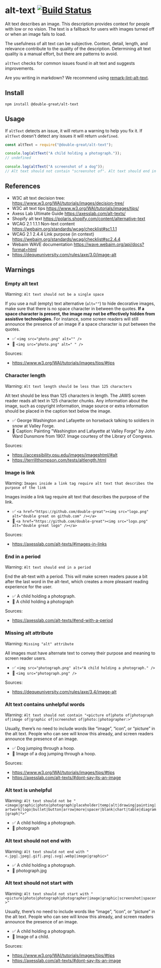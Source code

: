 # alt-text [![Build Status](https://travis-ci.com/double-great/alt-text.svg?branch=master)](https://travis-ci.com/double-great/alt-text)

Alt text describes an image. This description provides context for people with low or no vision. The text is a fallback for users with images turned off or when an image fails to load.

The usefulness of alt text can be subjective. Context, detail, length, and relevance contribute to the quality of the description. Determining alt text quality is a manual effort, but there are patterns to avoid.

`altText` checks for common issues found in alt text and suggests improvements.

Are you writing in markdown? We recommend using [remark-lint-alt-text](https://github.com/double-great/remark-lint-alt-text).

## Install

```
npm install @double-great/alt-text
```

## Usage

If `altText` detects an issue, it will return a warning to help you fix it. If `altText` doesn't detect any issues it will return `undefined`.

```js
const altText = require("@double-great/alt-text");

console.log(altText("A child holding a photograph."));
// undefined

console.log(altText("A screenshot of a dog"));
// Alt text should not contain "screenshot of". Alt text should end in a period.
```

## References

- W3C alt text decision tree: https://www.w3.org/WAI/tutorials/images/decision-tree/
- W3C alt text tips https://www.w3.org/WAI/tutorials/images/tips/
- Axess Lab Ultimate Guide https://axesslab.com/alt-texts/
- Shopify alt text https://polaris.shopify.com/content/alternative-text
- WCAG 2.1 1.1.1 Non-text content https://webaim.org/standards/wcag/checklist#sc1.1.1
- WCAG 2.1 2.4.4 Link purpose (in context) https://webaim.org/standards/wcag/checklist#sc2.4.4
- Webaim WAVE documentation https://wave.webaim.org/api/docs?format=html
- https://dequeuniversity.com/rules/axe/3.0/image-alt

## Warnings

<!-- this section is generated on commit !-->

### Empty alt text

Warning: `Alt text should not be a single space`

If you use a null (empty) text alternative (`alt=""`) to hide decorative images, make sure that there is no space character in between the quotes. **If a space character is present, the image may not be effectively hidden from assistive technologies.** For instance, some screen readers will still announce the presence of an image if a space character is put between the quotes.

- ✅ `<img src="photo.png" alt="" />`
- 🚫 `<img src="photo.png" alt=" " />`

Sources:

- <https://www.w3.org/WAI/tutorials/images/tips/#tips>

### Character length

Warning: `Alt text length should be less than 125 characters`

Alt text should be less than 125 characters in length. The JAWS screen reader reads alt text in 125 character chunks. Any information about the image, such as copyright information, image source or extra information should be placed in the caption text below the image.

- ✅ George Washington and Lafayette on horseback talking to soldiers in snow at Valley Forge.
- 🚫 Caption: Painting "Washington and Lafayette at Valley Forge" by John Ward Dunsmore from 1907. Image courtesy of the Library of Congress.

Sources:

- <https://accessibility.psu.edu/images/imageshtml/#alt>
- <https://terrillthompson.com/tests/altlength.html>

### Image is link

Warning: `Images inside a link tag require alt text that describes the purpose of the link`

Images inside a link tag require alt text that describes the purpose of the link.

- ✅ `<a href="https://github.com/double-great"><img src="logo.png" alt="double great on github.com" /></a>`
- 🚫 `<a href="https://github.com/double-great"><img src="logo.png" alt="double great logo" /></a>`

Sources:

- <https://axesslab.com/alt-texts/#images-in-links>

### End in a period

Warning: `Alt text should end in a period`

End the alt-text with a period. This will make screen readers pause a bit after the last word in the alt-text, which creates a more pleasant reading experience for the user.

- ✅ A child holding a photograph.
- 🚫 A child holding a photograph

Sources:

- <https://axesslab.com/alt-texts/#end-with-a-period>

### Missing alt attribute

Warning: `Missing "alt" attribute`

All images must have alternate text to convey their purpose and meaning to screen reader users.

- ✅ `<img src="photograph.png" alt="A child holding a photograph." />`
- 🚫 `<img src="photograph.png" />`

Sources:

- <https://dequeuniversity.com/rules/axe/3.4/image-alt>

### Alt text contains unhelpful words

Warning: `Alt text should not contain "<picture of|photo of|photograph of|image of|graphic of|screenshot of|photo:|photographer:>"`

Usually, there’s no need to include words like “image”, “icon”, or “picture” in the alt text. People who can see will know this already, and screen readers announce the presence of an image.

- ✅ Dog jumping through a hoop.
- 🚫 Image of a dog jumping through a hoop.

Sources:

- <https://www.w3.org/WAI/tutorials/images/tips/#tips>
- <https://axesslab.com/alt-texts/#dont-say-its-an-image>

### Alt text is unhelpful

Warning: `Alt text should not be "<image|graphic|photo|photograph|placeholder|temp|alt|drawing|painting|artwork|logo|bullet|button|arrow|more|spacer|blank|chart|table|diagram|graph|*>"`

- ✅ A child holding a photograph.
- 🚫 photograph

### Alt text should not end with

Warning: `Alt text should not end with "<.jpg|.jpeg|.gif|.png|.svg|.webp|image|graphic>"`

- ✅ A child holding a photograph.
- 🚫 photograph.jpg

### Alt text should not start with

Warning: `Alt text should not start with "<picture|photo|photograph|photographer|image|graphic|screenshot|spacer>"`

Usually, there’s no need to include words like “image”, “icon”, or “picture” in the alt text. People who can see will know this already, and screen readers announce the presence of an image.

- ✅ A child holding a photograph.
- 🚫 Image of a child.

Sources:

- <https://www.w3.org/WAI/tutorials/images/tips/#tips>
- <https://axesslab.com/alt-texts/#dont-say-its-an-image>
